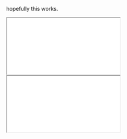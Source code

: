 hopefully this works.
<iframe src="./manual/index.html"></iframe>
<iframe src="./changelog.txt"></iframe>